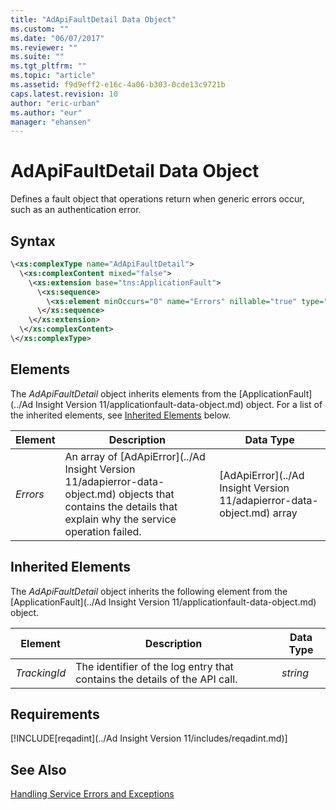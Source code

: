 ```yaml
---
title: "AdApiFaultDetail Data Object"
ms.custom: ""
ms.date: "06/07/2017"
ms.reviewer: ""
ms.suite: ""
ms.tgt_pltfrm: ""
ms.topic: "article"
ms.assetid: f9d9eff2-e16c-4a06-b303-0cde13c9721b
caps.latest.revision: 10
author: "eric-urban"
ms.author: "eur"
manager: "ehansen"
---
```

# AdApiFaultDetail Data Object
Defines a fault object that operations return when generic errors occur, such as an authentication error.

## Syntax

```xml
\<xs:complexType name="AdApiFaultDetail">
  \<xs:complexContent mixed="false">
    \<xs:extension base="tns:ApplicationFault">
      \<xs:sequence>
        \<xs:element minOccurs="0" name="Errors" nillable="true" type="tns:ArrayOfAdApiError" />
      \</xs:sequence>
    \</xs:extension>
  \</xs:complexContent>
\</xs:complexType>
```

## <a name="Elements"></a>Elements
The *AdApiFaultDetail* object inherits elements from the [ApplicationFault](../Ad Insight Version 11/applicationfault-data-object.md) object. For a list of the inherited elements, see [Inherited Elements](#InheritedElements) below.

|Element|Description|Data Type|
|-----------|---------------|-------------|
|*Errors*|An array of [AdApiError](../Ad Insight Version 11/adapierror-data-object.md) objects that contains the details that explain why the service operation failed.|[AdApiError](../Ad Insight Version 11/adapierror-data-object.md) array|

## <a name="InheritedElements"></a>Inherited Elements
The *AdApiFaultDetail* object inherits the following element from the [ApplicationFault](../Ad Insight Version 11/applicationfault-data-object.md) object. 

|Element|Description|Data Type|
|-----------|---------------|-------------|
|*TrackingId*|The identifier of the log entry that contains the details of the API call.|*string*|

## Requirements
[!INCLUDE[reqadint](../Ad Insight Version 11/includes/reqadint.md)]
## See Also
[Handling Service Errors and Exceptions](https://msdn.microsoft.com/library/bing-ads-error-handling-guide.aspx)  

